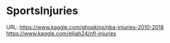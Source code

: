 # SportsInjuries

URL: 
https://www.kaggle.com/ghopkins/nba-injuries-2010-2018
https://www.kaggle.com/elijah24/nfl-injuries  
